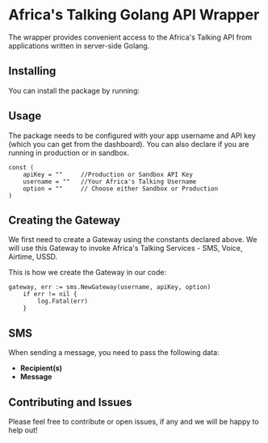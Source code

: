 # Africa's Talking Golang API Wrapper
The wrapper provides convenient access to the Africa's Talking API from applications written in server-side Golang.

## Installing
You can install the package by running:

## Usage
The package needs to be configured with your app username and API key (which you can get from the dashboard). You can also declare if you are running in production or in sandbox.

```
const (
	apiKey = ""		//Production or Sandbox API Key
	username = ""	//Your Africa's Talking Username
	option = ""		// Choose either Sandbox or Production
)
```

## Creating the Gateway
We first need to create a Gateway using the constants declared above. We will use this Gateway to invoke Africa's Talking Services - SMS, Voice, Airtime, USSD.

This is how we create the Gateway in our code:

```
gateway, err := sms.NewGateway(username, apiKey, option)
	if err != nil {
		log.Fatal(err)
	}
```

## SMS 
When sending a message, you need to pass the following data:
* **Recipient(s)** 
* **Message** 

## Contributing and Issues

Please feel free to contribute or open issues, if any and we will be happy to help out!


